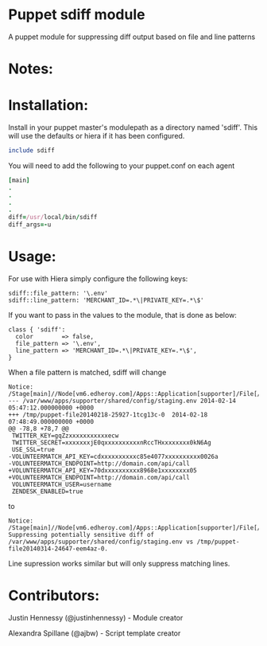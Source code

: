 Puppet sdiff module
=====

A puppet module for suppressing diff output based on file and line patterns

Notes:
=====

Installation:
=====

Install in your puppet master's modulepath as a directory named 'sdiff'. This will use
the defaults or hiera if it has been configured.

```ruby
include sdiff
```

You will need to add the following to your puppet.conf on each agent

```ruby
[main]
.
.
.
.
diff=/usr/local/bin/sdiff
diff_args=-u
```

Usage:
=====

For use with Hiera simply configure the following keys:

```
sdiff::file_pattern: '\.env'
sdiff::line_pattern: 'MERCHANT_ID=.*\|PRIVATE_KEY=.*\$'
```

If you want to pass in the values to the module, that is done as below:

```
class { 'sdiff':
  color        => false,
  file_pattern => '\.env',
  line_pattern => 'MERCHANT_ID=.*\|PRIVATE_KEY=.*\$',
}
```

When a file pattern is matched, sdiff will change

```
Notice: /Stage[main]//Node[vm6.edheroy.com]/Apps::Application[supporter]/File[/var/www/apps/supporter/shared/config/staging.env]/content:
--- /var/www/apps/supporter/shared/config/staging.env 2014-02-14 05:47:12.000000000 +0000
+++ /tmp/puppet-file20140218-25927-1tcg13c-0  2014-02-18 07:48:49.000000000 +0000
@@ -78,8 +78,7 @@
 TWITTER_KEY=gqZzxxxxxxxxxxxecw
 TWITTER_SECRET=xxxxxxxjE0qxxxxxxxxxxnRccTHxxxxxxxx0kN6Ag
 USE_SSL=true
-VOLUNTEERMATCH_API_KEY=cdxxxxxxxxxxc85e4077xxxxxxxxxx0026a
-VOLUNTEERMATCH_ENDPOINT=http://domain.com/api/call
+VOLUNTEERMATCH_API_KEY=70dxxxxxxxxxx8968e1xxxxxxxx05
+VOLUNTEERMATCH_ENDPOINT=http://domain.com/api/call
 VOLUNTEERMATCH_USER=username
 ZENDESK_ENABLED=true
```

to

```
Notice: /Stage[main]//Node[vm6.edheroy.com]/Apps::Application[supporter]/File[/var/www/apps/supporter/shared/config/staging.env]/content:
Suppressing potentially sensitive diff of /var/www/apps/supporter/shared/config/staging.env vs /tmp/puppet-file20140314-24647-eem4az-0.
```

Line supression works similar but will only suppress matching lines.

Contributors:
=====

Justin Hennessy (@justinhennessy) - Module creator

Alexandra Spillane (@ajbw) - Script template creator
